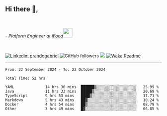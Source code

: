 <h2>Hi there  👋,</h2> </br>

<p><em>- Platform Engineer at <a href="https://www.ifood.com.br/">iFood</a><img src="https://media.giphy.com/media/WUlplcMpOCEmTGBtBW/giphy.gif" width="30"> 
</em></p></br>


[![Linkedin: prandogabriel](https://img.shields.io/badge/-prandogabriel-blue?style=flat-square&logo=Linkedin&logoColor=white&link=https://www.linkedin.com/in/prandogabriel/)](https://www.linkedin.com/in/prandogabriel)
![GitHub followers](https://img.shields.io/github/followers/prandogabriel?label=Follow&style=social)
![](https://visitor-badge.glitch.me/badge?page_id=prandogabriel.prandogabriel)
[![Waka Readme](https://github.com/prandogabriel/prandogabriel/actions/workflows/update-stats.yml.yml/badge.svg)](https://github.com/prandogabriel/prandogabriel/actions/workflows/update-stats.yml.yml)

---

<!--START_SECTION:waka-->

```golang
From: 22 September 2024 - To: 22 October 2024

Total Time: 52 hrs

YAML              14 hrs 30 mins  ██████▒░░░░░░░░░░░░░░░░░░   25.99 %
Java              11 hrs 33 mins  █████▒░░░░░░░░░░░░░░░░░░░   20.69 %
TypeScript        9 hrs 53 mins   ████▒░░░░░░░░░░░░░░░░░░░░   17.71 %
Markdown          5 hrs 43 mins   ██▓░░░░░░░░░░░░░░░░░░░░░░   10.24 %
Docker            4 hrs 54 mins   ██▒░░░░░░░░░░░░░░░░░░░░░░   08.79 %
Other             3 hrs 49 mins   █▓░░░░░░░░░░░░░░░░░░░░░░░   06.85 %
```

<!--END_SECTION:waka-->

